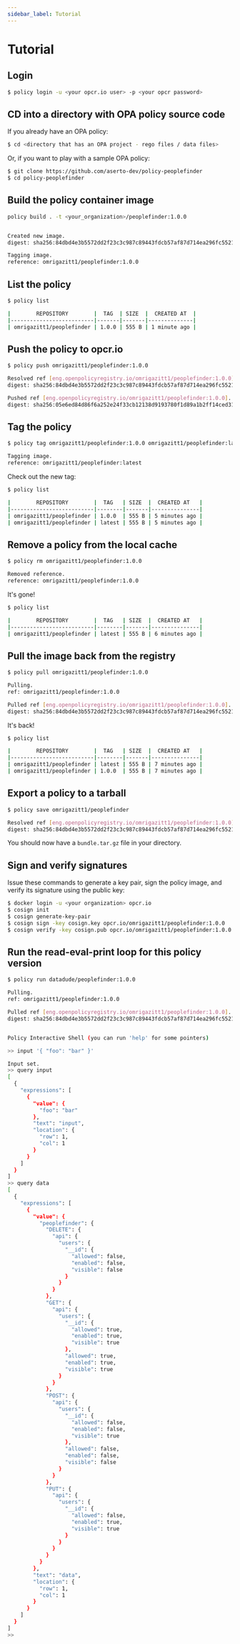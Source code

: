 ```yaml
---
sidebar_label: Tutorial
---
```


# Tutorial

## Login

```bash
$ policy login -u <your opcr.io user> -p <your opcr password>
```

## CD into a directory with OPA policy source code

If you already have an OPA policy:

```bash
$ cd <directory that has an OPA project - rego files / data files>
```

Or, if you want to play with a sample OPA policy:

```bash
$ git clone https://github.com/aserto-dev/policy-peoplefinder
$ cd policy-peoplefinder
```

## Build the policy container image

```bash
policy build . -t <your_organization>/peoplefinder:1.0.0


Created new image.
digest: sha256:84dbd4e3b5572dd2f23c3c987c89443fdcb57af87d714ea296fc552192fb17e9

Tagging image.
reference: omrigazitt1/peoplefinder:1.0.0
```

## List the policy

```bash
$ policy list

|        REPOSITORY        |  TAG  | SIZE  |  CREATED AT  |
|--------------------------|-------|-------|--------------|
| omrigazitt1/peoplefinder | 1.0.0 | 555 B | 1 minute ago |
```

## Push the policy to opcr.io

```bash
$ policy push omrigazitt1/peoplefinder:1.0.0

Resolved ref [eng.openpolicyregistry.io/omrigazitt1/peoplefinder:1.0.0].
digest: sha256:84dbd4e3b5572dd2f23c3c987c89443fdcb57af87d714ea296fc552192fb17e9

Pushed ref [eng.openpolicyregistry.io/omrigazitt1/peoplefinder:1.0.0].
digest: sha256:05e6ed84d86f6a252e24f33cb12138d9193780f1d89a1b2ff14ced315fdf8481
```

## Tag the policy

```bash
$ policy tag omrigazitt1/peoplefinder:1.0.0 omrigazitt1/peoplefinder:latest

Tagging image.
reference: omrigazitt1/peoplefinder:latest
```

Check out the new tag:

```bash
$ policy list

|        REPOSITORY        |  TAG   | SIZE  |  CREATED AT   |
|--------------------------|--------|-------|---------------|
| omrigazitt1/peoplefinder | 1.0.0  | 555 B | 5 minutes ago |
| omrigazitt1/peoplefinder | latest | 555 B | 5 minutes ago |
```

## Remove a policy from the local cache

```bash
$ policy rm omrigazitt1/peoplefinder:1.0.0

Removed reference.
reference: omrigazitt1/peoplefinder:1.0.0
```

It's gone!

```bash
$ policy list

|        REPOSITORY        |  TAG   | SIZE  |  CREATED AT   |
|--------------------------|--------|-------|---------------|
| omrigazitt1/peoplefinder | latest | 555 B | 6 minutes ago |
```

## Pull the image back from the registry

```bash
$ policy pull omrigazitt1/peoplefinder:1.0.0

Pulling.
ref: omrigazitt1/peoplefinder:1.0.0

Pulled ref [eng.openpolicyregistry.io/omrigazitt1/peoplefinder:1.0.0].
digest: sha256:84dbd4e3b5572dd2f23c3c987c89443fdcb57af87d714ea296fc552192fb17e9
```

It's back!

```bash
$ policy list

|        REPOSITORY        |  TAG   | SIZE  |  CREATED AT   |
|--------------------------|--------|-------|---------------|
| omrigazitt1/peoplefinder | latest | 555 B | 7 minutes ago |
| omrigazitt1/peoplefinder | 1.0.0  | 555 B | 7 minutes ago |
```

## Export a policy to a tarball

```bash
$ policy save omrigazitt1/peoplefinder

Resolved ref [eng.openpolicyregistry.io/omrigazitt1/peoplefinder:1.0.0].
digest: sha256:84dbd4e3b5572dd2f23c3c987c89443fdcb57af87d714ea296fc552192fb17e9
```

You should now have a `bundle.tar.gz` file in your directory.

## Sign and verify signatures

Issue these commands to generate a key pair, sign the policy image, and verify its signature using the public key:

```bash
$ docker login -u <your organization> opcr.io
$ cosign init
$ cosign generate-key-pair
$ cosign sign -key cosign.key opcr.io/omrigazitt1/peoplefinder:1.0.0
$ cosign verify -key cosign.pub opcr.io/omrigazitt1/peoplefinder:1.0.0
```

## Run the read-eval-print loop for this policy version

```bash
$ policy run datadude/peoplefinder:1.0.0

Pulling.
ref: omrigazitt1/peoplefinder:1.0.0

Pulled ref [eng.openpolicyregistry.io/omrigazitt1/peoplefinder:1.0.0].
digest: sha256:84dbd4e3b5572dd2f23c3c987c89443fdcb57af87d714ea296fc552192fb17e9


Policy Interactive Shell (you can run 'help' for some pointers)

>> input '{ "foo": "bar" }'

Input set.
>> query input
[
  {
    "expressions": [
      {
        "value": {
          "foo": "bar"
        },
        "text": "input",
        "location": {
          "row": 1,
          "col": 1
        }
      }
    ]
  }
]
>> query data
[
  {
    "expressions": [
      {
        "value": {
          "peoplefinder": {
            "DELETE": {
              "api": {
                "users": {
                  "__id": {
                    "allowed": false,
                    "enabled": false,
                    "visible": false
                  }
                }
              }
            },
            "GET": {
              "api": {
                "users": {
                  "__id": {
                    "allowed": true,
                    "enabled": true,
                    "visible": true
                  },
                  "allowed": true,
                  "enabled": true,
                  "visible": true
                }
              }
            },
            "POST": {
              "api": {
                "users": {
                  "__id": {
                    "allowed": false,
                    "enabled": false,
                    "visible": true
                  },
                  "allowed": false,
                  "enabled": false,
                  "visible": false
                }
              }
            },
            "PUT": {
              "api": {
                "users": {
                  "__id": {
                    "allowed": false,
                    "enabled": true,
                    "visible": true
                  }
                }
              }
            }
          }
        },
        "text": "data",
        "location": {
          "row": 1,
          "col": 1
        }
      }
    ]
  }
]
>>
```